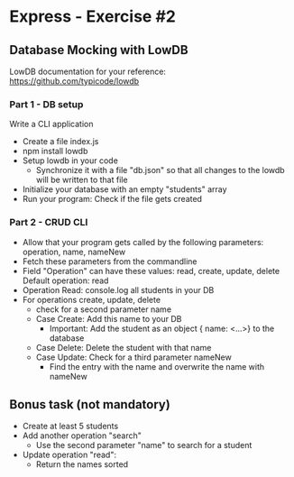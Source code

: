 # Express - Exercise #2

## Database Mocking with LowDB

LowDB documentation for your reference:
https://github.com/typicode/lowdb

### Part 1 - DB setup

Write a CLI application 
* Create a file index.js
* npm install lowdb
* Setup lowdb in your code
    * Synchronize it with a file "db.json"
    so that all changes to the lowdb will be written to that file
* Initialize your database with an empty "students" array
* Run your program: Check if the file gets created

### Part 2 - CRUD CLI

* Allow that your program gets called by the following parameters:
    operation, name, nameNew
* Fetch these parameters from the commandline
* Field "Operation" can have these values: 
    read, create, update, delete
    Default operation: read
* Operation Read:
    console.log all students in your DB
* For operations create, update, delete
    * check for a second parameter name
    * Case Create: Add this name to your DB
        * Important: Add the student as an object { name: \<...\>} to the database
    * Case Delete: Delete the student with that name
    * Case Update: Check for a third parameter nameNew
        * Find the entry with the name and overwrite the name with nameNew

## Bonus task (not mandatory)

* Create at least 5 students
* Add another operation "search"
    * Use the second parameter "name" to search for a student
* Update operation "read":
    * Return the names sorted
